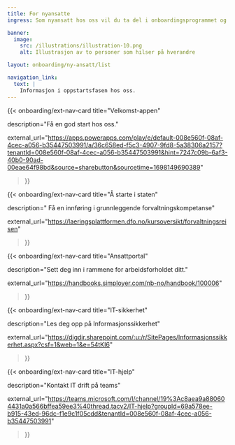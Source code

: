```yaml
---
title: For nyansatte
ingress: Som nyansatt hos oss vil du ta del i onboardingsprogrammet og etter hvert få en mer spisset opplæring knyttet til din rolle og dine oppgaver. Dette er for at du som ny medarbeider skal føle deg trygg og raskt bli effektiv i arbeidet. Vi jobber kontinuerlig med å utvikle en strukturert og inkluderende onboardingprosess som legger til rette for en smidig overgang, og gir deg den kunnskapen, støtten og verktøyene du trenger for å lykkes hos oss.

banner:
  image:
    src: /illustrations/illustration-10.png
    alt: Illustrasjon av to personer som hilser på hverandre

layout: onboarding/ny-ansatt/list

navigation_link:
  text: |
    Informasjon i oppstartsfasen hos oss.
---
```



{{< onboarding/ext-nav-card
  title="Velkomst-appen"

  description="Få en god start hos oss."

  external_url="https://apps.powerapps.com/play/e/default-008e560f-08af-4cec-a056-b35447503991/a/36c658ed-f5c3-4907-9fd8-5a38306a2157?tenantId=008e560f-08af-4cec-a056-b35447503991&hint=7247c09b-6af3-40b0-90ad-00eae64f98bd&source=sharebutton&sourcetime=1698149690389"
>}}


{{< onboarding/ext-nav-card
  title="Å starte i staten"

  description=" Få en innføring i grunnleggende forvaltnings­kompetanse"

  external_url="https://laeringsplattformen.dfo.no/kursoversikt/forvaltningsreisen"
>}}

{{< onboarding/ext-nav-card
  title="Ansattportal"

  description="Sett deg inn i rammene for arbeidsforholdet ditt."

  external_url="https://handbooks.simployer.com/nb-no/handbook/100006"
>}}

{{< onboarding/ext-nav-card
  title="IT-sikkerhet"

  description="Les deg opp på Informasjons­sikkerhet"

  external_url="https://digdir.sharepoint.com/:u:/r/SitePages/Informasjonssikkerhet.aspx?csf=1&web=1&e=54tKI6"
>}}

{{< onboarding/ext-nav-card
  title="IT-hjelp"

  description="Kontakt IT drift på teams"

  external_url="https://teams.microsoft.com/l/channel/19%3Ac8aea9a880604431a0a566bffea59ee3%40thread.tacv2/IT-hjelp?groupId=69a578ee-b915-43ed-96dc-f1e9c1f05cdd&tenantId=008e560f-08af-4cec-a056-b35447503991"
>}}
